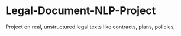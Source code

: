 # Legal-Document-NLP-Project
Project on real, unstructured legal texts like contracts, plans, policies,
